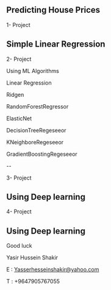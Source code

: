 Predicting House Prices
--
1- Project 

Simple Linear Regression
--
2- Project

Using ML Algorithms

Linear Regression

Ridgen

RandomForestRegressor

ElasticNet

DecisionTreeRegeseeor

KNeighboreRegeseeor

GradientBoostingRegeseeor

--

3- Project

Using Deep learning
--
4- Project

Using Deep learning
--
Good luck

Yasir Hussein Shakir

E : Yasserhesseinshakir@yahoo.com

T : +9647905767055
